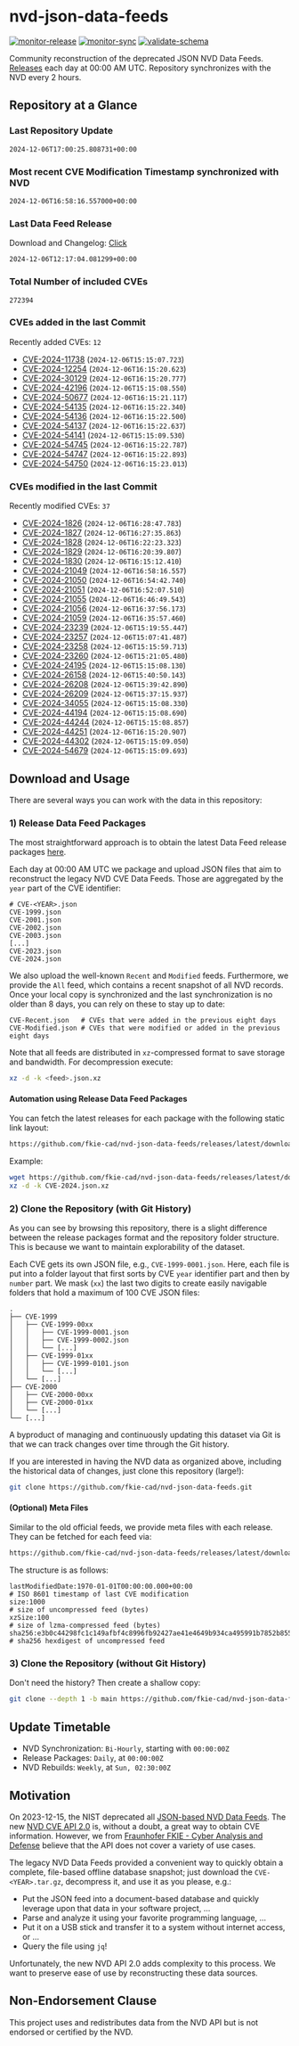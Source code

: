 # nvd-json-data-feeds

[![monitor-release](https://github.com/fkie-cad/nvd-json-data-feeds/actions/workflows/monitor_release.yml/badge.svg)](https://github.com/fkie-cad/nvd-json-data-feeds/actions/workflows/monitor_release.yml)
[![monitor-sync](https://github.com/fkie-cad/nvd-json-data-feeds/actions/workflows/monitor_sync.yml/badge.svg)](https://github.com/fkie-cad/nvd-json-data-feeds/actions/workflows/monitor_sync.yml)
[![validate-schema](https://github.com/fkie-cad/nvd-json-data-feeds/actions/workflows/validate_schema.yml/badge.svg)](https://github.com/fkie-cad/nvd-json-data-feeds/actions/workflows/validate_schema.yml)

Community reconstruction of the deprecated JSON NVD Data Feeds.
[Releases](https://github.com/fkie-cad/nvd-json-data-feeds/releases/latest) each day at 00:00 AM UTC.
Repository synchronizes with the NVD every 2 hours.

## Repository at a Glance

### Last Repository Update

```plain
2024-12-06T17:00:25.808731+00:00
```

### Most recent CVE Modification Timestamp synchronized with NVD

```plain
2024-12-06T16:58:16.557000+00:00
```

### Last Data Feed Release

Download and Changelog: [Click](https://github.com/fkie-cad/nvd-json-data-feeds/releases/latest)

```plain
2024-12-06T12:17:04.081299+00:00
```

### Total Number of included CVEs

```plain
272394
```

### CVEs added in the last Commit

Recently added CVEs: `12`

- [CVE-2024-11738](CVE-2024/CVE-2024-117xx/CVE-2024-11738.json) (`2024-12-06T15:15:07.723`)
- [CVE-2024-12254](CVE-2024/CVE-2024-122xx/CVE-2024-12254.json) (`2024-12-06T16:15:20.623`)
- [CVE-2024-30129](CVE-2024/CVE-2024-301xx/CVE-2024-30129.json) (`2024-12-06T16:15:20.777`)
- [CVE-2024-42196](CVE-2024/CVE-2024-421xx/CVE-2024-42196.json) (`2024-12-06T15:15:08.550`)
- [CVE-2024-50677](CVE-2024/CVE-2024-506xx/CVE-2024-50677.json) (`2024-12-06T16:15:21.117`)
- [CVE-2024-54135](CVE-2024/CVE-2024-541xx/CVE-2024-54135.json) (`2024-12-06T16:15:22.340`)
- [CVE-2024-54136](CVE-2024/CVE-2024-541xx/CVE-2024-54136.json) (`2024-12-06T16:15:22.500`)
- [CVE-2024-54137](CVE-2024/CVE-2024-541xx/CVE-2024-54137.json) (`2024-12-06T16:15:22.637`)
- [CVE-2024-54141](CVE-2024/CVE-2024-541xx/CVE-2024-54141.json) (`2024-12-06T15:15:09.530`)
- [CVE-2024-54745](CVE-2024/CVE-2024-547xx/CVE-2024-54745.json) (`2024-12-06T16:15:22.787`)
- [CVE-2024-54747](CVE-2024/CVE-2024-547xx/CVE-2024-54747.json) (`2024-12-06T16:15:22.893`)
- [CVE-2024-54750](CVE-2024/CVE-2024-547xx/CVE-2024-54750.json) (`2024-12-06T16:15:23.013`)


### CVEs modified in the last Commit

Recently modified CVEs: `37`

- [CVE-2024-1826](CVE-2024/CVE-2024-18xx/CVE-2024-1826.json) (`2024-12-06T16:28:47.783`)
- [CVE-2024-1827](CVE-2024/CVE-2024-18xx/CVE-2024-1827.json) (`2024-12-06T16:27:35.863`)
- [CVE-2024-1828](CVE-2024/CVE-2024-18xx/CVE-2024-1828.json) (`2024-12-06T16:22:23.323`)
- [CVE-2024-1829](CVE-2024/CVE-2024-18xx/CVE-2024-1829.json) (`2024-12-06T16:20:39.807`)
- [CVE-2024-1830](CVE-2024/CVE-2024-18xx/CVE-2024-1830.json) (`2024-12-06T16:15:12.410`)
- [CVE-2024-21049](CVE-2024/CVE-2024-210xx/CVE-2024-21049.json) (`2024-12-06T16:58:16.557`)
- [CVE-2024-21050](CVE-2024/CVE-2024-210xx/CVE-2024-21050.json) (`2024-12-06T16:54:42.740`)
- [CVE-2024-21051](CVE-2024/CVE-2024-210xx/CVE-2024-21051.json) (`2024-12-06T16:52:07.510`)
- [CVE-2024-21055](CVE-2024/CVE-2024-210xx/CVE-2024-21055.json) (`2024-12-06T16:46:49.543`)
- [CVE-2024-21056](CVE-2024/CVE-2024-210xx/CVE-2024-21056.json) (`2024-12-06T16:37:56.173`)
- [CVE-2024-21059](CVE-2024/CVE-2024-210xx/CVE-2024-21059.json) (`2024-12-06T16:35:57.460`)
- [CVE-2024-23239](CVE-2024/CVE-2024-232xx/CVE-2024-23239.json) (`2024-12-06T15:19:55.447`)
- [CVE-2024-23257](CVE-2024/CVE-2024-232xx/CVE-2024-23257.json) (`2024-12-06T15:07:41.487`)
- [CVE-2024-23258](CVE-2024/CVE-2024-232xx/CVE-2024-23258.json) (`2024-12-06T15:15:59.713`)
- [CVE-2024-23260](CVE-2024/CVE-2024-232xx/CVE-2024-23260.json) (`2024-12-06T15:21:05.480`)
- [CVE-2024-24195](CVE-2024/CVE-2024-241xx/CVE-2024-24195.json) (`2024-12-06T15:15:08.130`)
- [CVE-2024-26158](CVE-2024/CVE-2024-261xx/CVE-2024-26158.json) (`2024-12-06T15:40:50.143`)
- [CVE-2024-26208](CVE-2024/CVE-2024-262xx/CVE-2024-26208.json) (`2024-12-06T15:39:42.890`)
- [CVE-2024-26209](CVE-2024/CVE-2024-262xx/CVE-2024-26209.json) (`2024-12-06T15:37:15.937`)
- [CVE-2024-34055](CVE-2024/CVE-2024-340xx/CVE-2024-34055.json) (`2024-12-06T15:15:08.330`)
- [CVE-2024-44194](CVE-2024/CVE-2024-441xx/CVE-2024-44194.json) (`2024-12-06T15:15:08.690`)
- [CVE-2024-44244](CVE-2024/CVE-2024-442xx/CVE-2024-44244.json) (`2024-12-06T15:15:08.857`)
- [CVE-2024-44251](CVE-2024/CVE-2024-442xx/CVE-2024-44251.json) (`2024-12-06T16:15:20.907`)
- [CVE-2024-44302](CVE-2024/CVE-2024-443xx/CVE-2024-44302.json) (`2024-12-06T15:15:09.050`)
- [CVE-2024-54679](CVE-2024/CVE-2024-546xx/CVE-2024-54679.json) (`2024-12-06T15:15:09.693`)


## Download and Usage

There are several ways you can work with the data in this repository:

### 1) Release Data Feed Packages

The most straightforward approach is to obtain the latest Data Feed release packages [here](https://github.com/fkie-cad/nvd-json-data-feeds/releases/latest).

Each day at 00:00 AM UTC we package and upload JSON files that aim to reconstruct the legacy NVD CVE Data Feeds.
Those are aggregated by the `year` part of the CVE identifier:

```
# CVE-<YEAR>.json
CVE-1999.json
CVE-2001.json
CVE-2002.json
CVE-2003.json
[...]
CVE-2023.json
CVE-2024.json
```

We also upload the well-known `Recent` and `Modified` feeds.
Furthermore, we provide the `All` feed, which contains a recent snapshot of all NVD records.
Once your local copy is synchronized and the last synchronization is no older than 8 days, you can rely on these to stay up to date:

```plain
CVE-Recent.json   # CVEs that were added in the previous eight days
CVE-Modified.json # CVEs that were modified or added in the previous eight days
```

Note that all feeds are distributed in `xz`-compressed format to save storage and bandwidth.
For decompression execute:

```sh
xz -d -k <feed>.json.xz
```

#### Automation using Release Data Feed Packages

You can fetch the latest releases for each package with the following static link layout:

```sh
https://github.com/fkie-cad/nvd-json-data-feeds/releases/latest/download/CVE-<YEAR>.json.xz
```

Example:

```sh
wget https://github.com/fkie-cad/nvd-json-data-feeds/releases/latest/download/CVE-2024.json.xz
xz -d -k CVE-2024.json.xz
```

### 2) Clone the Repository (with Git History)

As you can see by browsing this repository, there is a slight difference between the release packages format and the repository folder structure.
This is because we want to maintain explorability of the dataset.

Each CVE gets its own JSON file, e.g., `CVE-1999-0001.json`.
Here, each file is put into a folder layout that first sorts by CVE `year` identifier part and then by `number` part.
We mask (`xx`) the last two digits to create easily navigable folders that hold a maximum of 100 CVE JSON files:

```plain
.
├── CVE-1999
│   ├── CVE-1999-00xx
│   │   ├── CVE-1999-0001.json
│   │   ├── CVE-1999-0002.json
│   │   └── [...]
│   ├── CVE-1999-01xx
│   │   ├── CVE-1999-0101.json
│   │   └── [...]
│   └── [...]
├── CVE-2000
│   ├── CVE-2000-00xx
│   ├── CVE-2000-01xx
│   └── [...]
└── [...]
```

A byproduct of managing and continuously updating this dataset via Git is that we can track changes over time through the Git history.

If you are interested in having the NVD data as organized above, including the historical data of changes, just clone this repository (large!):

```sh
git clone https://github.com/fkie-cad/nvd-json-data-feeds.git
```

#### (Optional) Meta Files

Similar to the old official feeds, we provide meta files with each release. They can be fetched for each feed via:

```sh
https://github.com/fkie-cad/nvd-json-data-feeds/releases/latest/download/CVE-<YEAR>.meta
```

The structure is as follows:

```plain
lastModifiedDate:1970-01-01T00:00:00.000+00:00                          # ISO 8601 timestamp of last CVE modification
size:1000                                                               # size of uncompressed feed (bytes)
xzSize:100                                                              # size of lzma-compressed feed (bytes)
sha256:e3b0c44298fc1c149afbf4c8996fb92427ae41e4649b934ca495991b7852b855 # sha256 hexdigest of uncompressed feed
```

### 3) Clone the Repository (without Git History)

Don't need the history? Then create a shallow copy:

```sh
git clone --depth 1 -b main https://github.com/fkie-cad/nvd-json-data-feeds.git
```


## Update Timetable

* NVD Synchronization: `Bi-Hourly`, starting with `00:00:00Z`
* Release Packages: `Daily`, at `00:00:00Z`
* NVD Rebuilds: `Weekly`, at `Sun, 02:30:00Z`


## Motivation

On 2023-12-15, the NIST deprecated all [JSON-based NVD Data Feeds](https://nvd.nist.gov/vuln/data-feeds#divRetirementBanner-1).
The new [NVD CVE API 2.0](https://nvd.nist.gov/developers/vulnerabilities) is, without a doubt, a great way to obtain CVE information.
However, we from [Fraunhofer FKIE - Cyber Analysis and Defense](https://www.fkie.fraunhofer.de/en/departments/cad.html) believe that the API does not cover a variety of use cases.

The legacy NVD Data Feeds provided a convenient way to quickly obtain a complete, file-based offline database snapshot; just download the `CVE-<YEAR>.tar.gz`, decompress it, and use it as you please, e.g.:

- Put the JSON feed into a document-based database and quickly leverage upon that data in your software project, ...
- Parse and analyze it using your favorite programming language, ...
- Put it on a USB stick and transfer it to a system without internet access, or ...
- Query the file using `jq`!

Unfortunately, the new NVD API 2.0 adds complexity to this process.
We want to preserve ease of use by reconstructing these data sources.

## Non-Endorsement Clause

This project uses and redistributes data from the NVD API but is not endorsed or certified by the NVD.